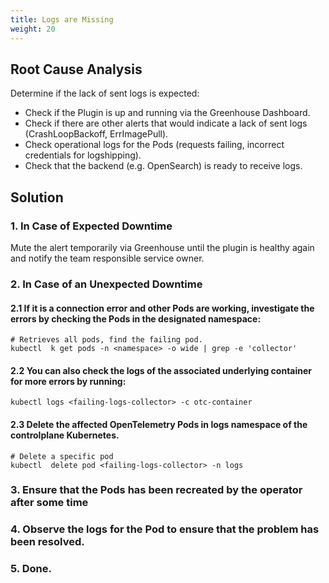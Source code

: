 ```yaml
---
title: Logs are Missing
weight: 20
---
```


## Root Cause Analysis

Determine if the lack of sent logs is expected:
- Check if the Plugin is up and running via the Greenhouse Dashboard.
- Check if there are other alerts that would indicate a lack of sent logs (CrashLoopBackoff, ErrImagePull).
- Check operational logs for the Pods (requests failing, incorrect credentials for logshipping).
- Check that the backend (e.g. OpenSearch) is ready to receive logs.

## Solution

### 1. In Case of Expected Downtime
Mute the alert temporarily via Greenhouse until the plugin is healthy again and notify the team responsible service owner.

### 2. In Case of an Unexpected Downtime

#### 2.1 If it is a connection error and other Pods are working, investigate the errors by checking the Pods in the designated namespace:
```
# Retrieves all pods, find the failing pod.
kubectl  k get pods -n <namespace> -o wide | grep -e 'collector'
```

#### 2.2 You can also check the logs of the associated underlying container for more errors by running:
```
kubectl logs <failing-logs-collector> -c otc-container
```

#### 2.3 Delete the affected OpenTelemetry Pods in logs namespace of the controlplane Kubernetes.
```
# Delete a specific pod
kubectl  delete pod <failing-logs-collector> -n logs
```
### 3. Ensure that the Pods has been recreated by the operator after some time

### 4. Observe the logs for the Pod to ensure that the problem has been resolved.

### 5. Done.
